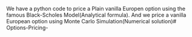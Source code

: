 We have a python code to price a Plain vanilla Europen option using the famous Black-Scholes Model(Analytical formula).
And we price a vanilla European option using Monte Carlo Simulation(Numerical solution)# Options-Pricing-
